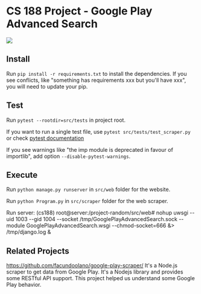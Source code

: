 # CS 188 Project - Google Play Advanced Search

![](https://github.com/cs188-software-design-security-w20/project-random/workflows/Python%20application/badge.svg)

## Install
Run `pip install -r requirements.txt` to install the dependencies. If you see conflicts, like "something has requirements xxx but you'll have xxx", you will need to update your pip.

## Test
Run `pytest --rootdir=src/tests` in project root.

If you want to run a single test file, use `pytest src/tests/test_scraper.py` or check [pytest documentation](https://docs.pytest.org/en/latest/usage.html#specifying-tests-selecting-tests)

If you see warnings like "the imp module is deprecated in favour of importlib", add option `--disable-pytest-warnings`.

## Execute

Run `python manage.py runserver` in `src/web` folder for the website.

Run `python Program.py` in `src/scraper` folder for the web scraper.

Run server:
(cs188) root@server:/project-random/src/web# nohup uwsgi --uid 1003 --gid 1004 --socket /tmp/GooglePlayAdvancedSearch.sock --module GooglePlayAdvancedSearch.wsgi --chmod-socket=666 &> /tmp/django.log &

## Related Projects
https://github.com/facundoolano/google-play-scraper/ It's a Node.js scraper to get data from Google Play. It's a Nodejs library and provides some RESTful API support. This project helped us understand some Google Play behavior.


